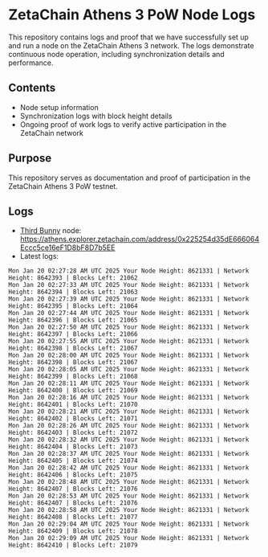 # ZetaChain Athens 3 PoW Node Logs
This repository contains logs and proof that we have successfully set up and run a node on the ZetaChain Athens 3 network. The logs demonstrate continuous node operation, including synchronization details and performance.

## Contents
- Node setup information
- Synchronization logs with block height details
- Ongoing proof of work logs to verify active participation in the ZetaChain network

## Purpose
This repository serves as documentation and proof of participation in the ZetaChain Athens 3 PoW testnet.

## Logs

- [Third Bunny](https://thirdbunny.xyz/) node: https://athens.explorer.zetachain.com/address/0x225254d35dE666064Eccc5ce16eF1D8bF8D7b5EE
- Latest logs:
```
Mon Jan 20 02:27:28 AM UTC 2025 Your Node Height: 8621331 | Network Height: 8642393 | Blocks Left: 21062
Mon Jan 20 02:27:33 AM UTC 2025 Your Node Height: 8621331 | Network Height: 8642394 | Blocks Left: 21063
Mon Jan 20 02:27:39 AM UTC 2025 Your Node Height: 8621331 | Network Height: 8642395 | Blocks Left: 21064
Mon Jan 20 02:27:44 AM UTC 2025 Your Node Height: 8621331 | Network Height: 8642396 | Blocks Left: 21065
Mon Jan 20 02:27:50 AM UTC 2025 Your Node Height: 8621331 | Network Height: 8642397 | Blocks Left: 21066
Mon Jan 20 02:27:55 AM UTC 2025 Your Node Height: 8621331 | Network Height: 8642398 | Blocks Left: 21067
Mon Jan 20 02:28:00 AM UTC 2025 Your Node Height: 8621331 | Network Height: 8642398 | Blocks Left: 21067
Mon Jan 20 02:28:05 AM UTC 2025 Your Node Height: 8621331 | Network Height: 8642399 | Blocks Left: 21068
Mon Jan 20 02:28:11 AM UTC 2025 Your Node Height: 8621331 | Network Height: 8642400 | Blocks Left: 21069
Mon Jan 20 02:28:16 AM UTC 2025 Your Node Height: 8621331 | Network Height: 8642401 | Blocks Left: 21070
Mon Jan 20 02:28:21 AM UTC 2025 Your Node Height: 8621331 | Network Height: 8642402 | Blocks Left: 21071
Mon Jan 20 02:28:26 AM UTC 2025 Your Node Height: 8621331 | Network Height: 8642403 | Blocks Left: 21072
Mon Jan 20 02:28:32 AM UTC 2025 Your Node Height: 8621331 | Network Height: 8642404 | Blocks Left: 21073
Mon Jan 20 02:28:37 AM UTC 2025 Your Node Height: 8621331 | Network Height: 8642405 | Blocks Left: 21074
Mon Jan 20 02:28:42 AM UTC 2025 Your Node Height: 8621331 | Network Height: 8642406 | Blocks Left: 21075
Mon Jan 20 02:28:48 AM UTC 2025 Your Node Height: 8621331 | Network Height: 8642407 | Blocks Left: 21076
Mon Jan 20 02:28:53 AM UTC 2025 Your Node Height: 8621331 | Network Height: 8642407 | Blocks Left: 21076
Mon Jan 20 02:28:58 AM UTC 2025 Your Node Height: 8621331 | Network Height: 8642408 | Blocks Left: 21077
Mon Jan 20 02:29:04 AM UTC 2025 Your Node Height: 8621331 | Network Height: 8642409 | Blocks Left: 21078
Mon Jan 20 02:29:09 AM UTC 2025 Your Node Height: 8621331 | Network Height: 8642410 | Blocks Left: 21079
```
